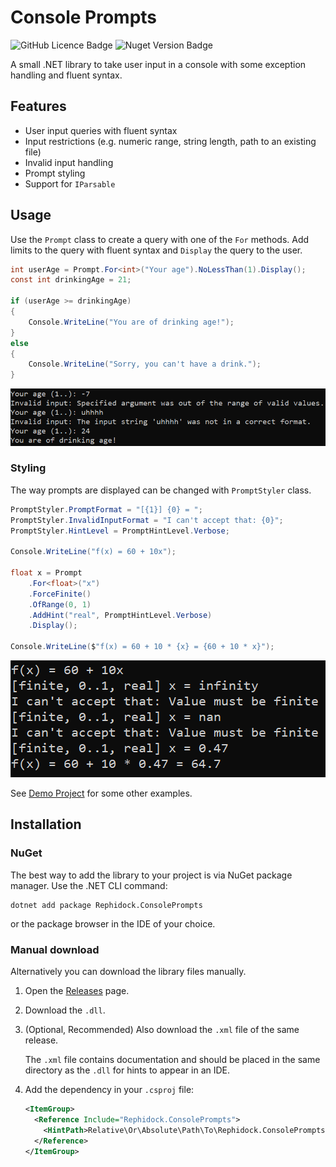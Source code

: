 # Console Prompts

![GitHub Licence Badge](https://img.shields.io/github/license/Rephidock/Rephidock.ConsolePrompts?&link=https%3A%2F%2Fgithub.com%2FRephidock%2FRephidock.ConsolePrompts%2Fblob%2Fmain%2FLICENSE) ![Nuget Version Badge](https://img.shields.io/nuget/v/Rephidock.ConsolePrompts?logo=nuget&link=https%3A%2F%2Fwww.nuget.org%2Fpackages%2FRephidock.ConsolePrompts)

A small .NET library to take user input in a console with some exception handling and fluent syntax.

## Features

- User input queries with fluent syntax
- Input restrictions (e.g. numeric range, string length, path to an existing file)
- Invalid input handling
- Prompt styling
- Support for `IParsable`

## Usage

Use the `Prompt` class to create a query with one of the `For` methods. Add limits to the query with fluent syntax and `Display` the query to the user.

```csharp
int userAge = Prompt.For<int>("Your age").NoLessThan(1).Display();
const int drinkingAge = 21;

if (userAge >= drinkingAge)
{
	Console.WriteLine("You are of drinking age!");
}
else
{
	Console.WriteLine("Sorry, you can't have a drink.");
}
```

![image: example_prompt_age](media/example_prompt_age.png)

### Styling

The way prompts are displayed can be changed with `PromptStyler` class.

```csharp
PromptStyler.PromptFormat = "[{1}] {0} = ";
PromptStyler.InvalidInputFormat = "I can't accept that: {0}";
PromptStyler.HintLevel = PromptHintLevel.Verbose;

Console.WriteLine("f(x) = 60 + 10x");

float x = Prompt
	.For<float>("x")
	.ForceFinite()
	.OfRange(0, 1)
	.AddHint("real", PromptHintLevel.Verbose)
	.Display();

Console.WriteLine($"f(x) = 60 + 10 * {x} = {60 + 10 * x}");
```

![image: example_styled_float](media/example_styled_float.png)

See [Demo Project](./src/Rephidock.ConsolePrompts.Demo) for some other examples.

## Installation

### NuGet

The best way to add the library to your project is via NuGet package manager. Use the .NET CLI command:

```
dotnet add package Rephidock.ConsolePrompts
```

or the package browser in the IDE of your choice.

### Manual download

Alternatively you can download the library files manually.

1. Open the [Releases](https://github.com/Rephidock/Rephidock.ConsolePrompts/releases) page.
2. Download the `.dll`.
3. (Optional, Recommended) Also download the `.xml` file of the same release.

   The `.xml` file contains documentation and should be placed in the same directory as the `.dll` for hints to appear in an IDE. 
   
4. Add the dependency in your `.csproj` file:
   ```xml
   <ItemGroup>
     <Reference Include="Rephidock.ConsolePrompts">
       <HintPath>Relative\Or\Absolute\Path\To\Rephidock.ConsolePrompts.dll</HintPath>
     </Reference>
   </ItemGroup>
   ```
